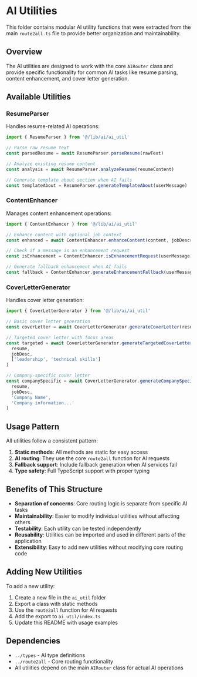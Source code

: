 # AI Utilities

This folder contains modular AI utility functions that were extracted from the main `route2all.ts` file to provide better organization and maintainability.

## Overview

The AI utilities are designed to work with the core `AIRouter` class and provide specific functionality for common AI tasks like resume parsing, content enhancement, and cover letter generation.

## Available Utilities

### ResumeParser

Handles resume-related AI operations:

```typescript
import { ResumeParser } from '@/lib/ai/ai_util'

// Parse raw resume text
const parsedResume = await ResumeParser.parseResume(rawText)

// Analyze existing resume content
const analysis = await ResumeParser.analyzeResume(resumeContent)

// Generate template about section when AI fails
const templateAbout = ResumeParser.generateTemplateAbout(userMessage)
```

### ContentEnhancer

Manages content enhancement operations:

```typescript
import { ContentEnhancer } from '@/lib/ai/ai_util'

// Enhance content with optional job context
const enhanced = await ContentEnhancer.enhanceContent(content, jobDescription)

// Check if a message is an enhancement request
const isEnhancement = ContentEnhancer.isEnhancementRequest(userMessage)

// Generate fallback enhancement when AI fails
const fallback = ContentEnhancer.generateEnhancementFallback(userMessage, error)
```

### CoverLetterGenerator

Handles cover letter generation:

```typescript
import { CoverLetterGenerator } from '@/lib/ai/ai_util'

// Basic cover letter generation
const coverLetter = await CoverLetterGenerator.generateCoverLetter(resume, jobDesc)

// Targeted cover letter with focus areas
const targeted = await CoverLetterGenerator.generateTargetedCoverLetter(
  resume, 
  jobDesc, 
  ['leadership', 'technical skills']
)

// Company-specific cover letter
const companySpecific = await CoverLetterGenerator.generateCompanySpecificCoverLetter(
  resume, 
  jobDesc, 
  'Company Name',
  'Company information...'
)
```

## Usage Pattern

All utilities follow a consistent pattern:

1. **Static methods**: All methods are static for easy access
2. **AI routing**: They use the core `route2all` function for AI requests
3. **Fallback support**: Include fallback generation when AI services fail
4. **Type safety**: Full TypeScript support with proper typing

## Benefits of This Structure

- **Separation of concerns**: Core routing logic is separate from specific AI tasks
- **Maintainability**: Easier to modify individual utilities without affecting others
- **Testability**: Each utility can be tested independently
- **Reusability**: Utilities can be imported and used in different parts of the application
- **Extensibility**: Easy to add new utilities without modifying core routing code

## Adding New Utilities

To add a new utility:

1. Create a new file in the `ai_util` folder
2. Export a class with static methods
3. Use the `route2all` function for AI requests
4. Add the export to `ai_util/index.ts`
5. Update this README with usage examples

## Dependencies

- `../types` - AI type definitions
- `../route2all` - Core routing functionality
- All utilities depend on the main `AIRouter` class for actual AI operations

